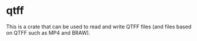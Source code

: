 # qtff

This is a crate that can be used to read and write QTFF files (and files based on QTFF such as MP4 and BRAW).
